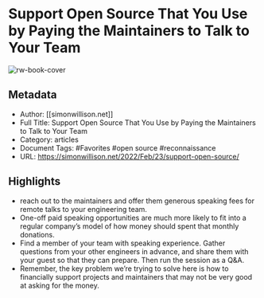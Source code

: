 # Support Open Source That You Use by Paying the Maintainers to Talk to Your Team

![rw-book-cover](https://readwise-assets.s3.amazonaws.com/static/images/article1.be68295a7e40.png)

## Metadata
- Author: [[simonwillison.net]]
- Full Title: Support Open Source That You Use by Paying the Maintainers to Talk to Your Team
- Category: articles
- Document Tags: #Favorites #open source #reconnaissance 
- URL: https://simonwillison.net/2022/Feb/23/support-open-source/

## Highlights
- reach out to the maintainers and offer them generous speaking fees for remote talks to your engineering team.
- One-off paid speaking opportunities are much more likely to fit into a regular company’s model of how money should spent that monthly donations.
- Find a member of your team with speaking experience. Gather questions from your other engineers in advance, and share them with your guest so that they can prepare. Then run the session as a Q&A.
- Remember, the key problem we’re trying to solve here is how to financially support projects and maintainers that may not be very good at asking for the money.
